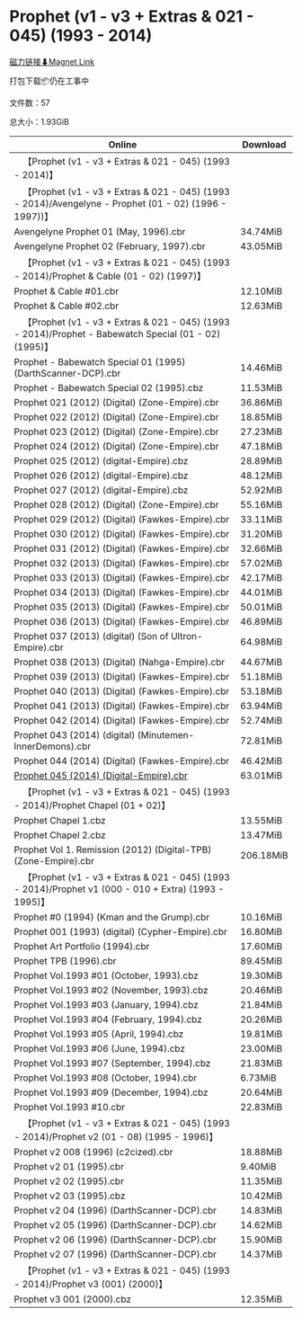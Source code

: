 # Prophet (v1 - v3 + Extras & 021 - 045) (1993 - 2014)

[磁力链接⬇Magnet Link](magnet:?xt=urn:btih:0fcb260d05cf6c388c4b7ceb630103be3121a1a8&dn=Prophet%20%28v1%20-%20v3%20%2B%20Extras%20%26%20021%20-%20045%29%20%281993%20-%202014%29)

打包下载📦仍在工事中

文件数：57

总大小：1.93GiB

Online | Download
--- | ---
&emsp;【Prophet (v1 - v3 + Extras & 021 - 045) (1993 - 2014)】 | 
&emsp;【Prophet (v1 - v3 + Extras & 021 - 045) (1993 - 2014)/Avengelyne - Prophet (01 - 02) (1996 - 1997))】 | 
Avengelyne Prophet 01 (May, 1996).cbr | 34.74MiB
Avengelyne Prophet 02 (February, 1997).cbr | 43.05MiB
&emsp;【Prophet (v1 - v3 + Extras & 021 - 045) (1993 - 2014)/Prophet & Cable (01 - 02) (1997)】 | 
Prophet & Cable #01.cbr | 12.10MiB
Prophet & Cable #02.cbr | 12.63MiB
&emsp;【Prophet (v1 - v3 + Extras & 021 - 045) (1993 - 2014)/Prophet - Babewatch Special (01 - 02) (1995)】 | 
Prophet - Babewatch Special 01 (1995) (DarthScanner-DCP).cbr | 14.46MiB
Prophet - Babewatch Special 02 (1995).cbz | 11.53MiB
Prophet 021 (2012) (Digital) (Zone-Empire).cbr | 36.86MiB
Prophet 022 (2012) (Digital) (Zone-Empire).cbr | 18.85MiB
Prophet 023 (2012) (Digital) (Zone-Empire).cbr | 27.23MiB
Prophet 024 (2012) (Digital) (Zone-Empire).cbr | 47.18MiB
Prophet 025 (2012) (digital-Empire).cbz | 28.89MiB
Prophet 026 (2012) (digital-Empire).cbz | 48.12MiB
Prophet 027 (2012) (digital-Empire).cbz | 52.92MiB
Prophet 028 (2012) (Digital) (Zone-Empire).cbr | 55.16MiB
Prophet 029 (2012) (Digital) (Fawkes-Empire).cbr | 33.11MiB
Prophet 030 (2012) (Digital) (Fawkes-Empire).cbr | 31.20MiB
Prophet 031 (2012) (Digital) (Fawkes-Empire).cbr | 32.66MiB
Prophet 032 (2013) (Digital) (Fawkes-Empire).cbr | 57.02MiB
Prophet 033 (2013) (Digital) (Fawkes-Empire).cbr | 42.17MiB
Prophet 034 (2013) (Digital) (Fawkes-Empire).cbr | 44.01MiB
Prophet 035 (2013) (Digital) (Fawkes-Empire).cbr | 50.01MiB
Prophet 036 (2013) (Digital) (Fawkes-Empire).cbr | 46.89MiB
Prophet 037 (2013) (digital) (Son of Ultron-Empire).cbr | 64.98MiB
Prophet 038 (2013) (Digital) (Nahga-Empire).cbr | 44.67MiB
Prophet 039 (2013) (Digital) (Fawkes-Empire).cbr | 51.18MiB
Prophet 040 (2013) (Digital) (Fawkes-Empire).cbr | 53.18MiB
Prophet 041 (2013) (Digital) (Fawkes-Empire).cbr | 63.94MiB
Prophet 042 (2014) (Digital) (Fawkes-Empire).cbr | 52.74MiB
Prophet 043 (2014) (digital) (Minutemen-InnerDemons).cbr | 72.81MiB
Prophet 044 (2014) (Digital) (Fawkes-Empire).cbr | 46.42MiB
[Prophet 045 (2014) (Digital-Empire).cbr](https://github.com/alicewish/markdown/blob/master/comic/Prophet-045-2014-Digital-Empire-cbr.md) | 63.01MiB
&emsp;【Prophet (v1 - v3 + Extras & 021 - 045) (1993 - 2014)/Prophet Chapel (01 + 02)】 | 
Prophet Chapel 1.cbz | 13.55MiB
Prophet Chapel 2.cbz | 13.47MiB
Prophet Vol 1. Remission (2012) (Digital-TPB) (Zone-Empire).cbr | 206.18MiB
&emsp;【Prophet (v1 - v3 + Extras & 021 - 045) (1993 - 2014)/Prophet v1 (000 - 010 + Extra) (1993 - 1995)】 | 
Prophet #0 (1994) (Kman and the Grump).cbr | 10.16MiB
Prophet 001 (1993) (digital) (Cypher-Empire).cbr | 16.80MiB
Prophet Art Portfolio (1994).cbr | 17.60MiB
Prophet TPB (1996).cbr | 89.45MiB
Prophet Vol.1993 #01 (October, 1993).cbz | 19.30MiB
Prophet Vol.1993 #02 (November, 1993).cbz | 20.46MiB
Prophet Vol.1993 #03 (January, 1994).cbz | 21.84MiB
Prophet Vol.1993 #04 (February, 1994).cbz | 20.26MiB
Prophet Vol.1993 #05 (April, 1994).cbz | 19.81MiB
Prophet Vol.1993 #06 (June, 1994).cbz | 23.00MiB
Prophet Vol.1993 #07 (September, 1994).cbz | 21.83MiB
Prophet Vol.1993 #08 (October, 1994).cbr | 6.73MiB
Prophet Vol.1993 #09 (December, 1994).cbz | 20.64MiB
Prophet Vol.1993 #10.cbr | 22.83MiB
&emsp;【Prophet (v1 - v3 + Extras & 021 - 045) (1993 - 2014)/Prophet v2 (01 - 08) (1995 - 1996)】 | 
Prophet v2 008 (1996) (c2cized).cbr | 18.88MiB
Prophet v2 01 (1995).cbr | 9.40MiB
Prophet v2 02 (1995).cbr | 11.35MiB
Prophet v2 03 (1995).cbz | 10.42MiB
Prophet v2 04 (1996) (DarthScanner-DCP).cbr | 14.83MiB
Prophet v2 05 (1996) (DarthScanner-DCP).cbr | 14.62MiB
Prophet v2 06 (1996) (DarthScanner-DCP).cbr | 15.90MiB
Prophet v2 07 (1996) (DarthScanner-DCP).cbr | 14.37MiB
&emsp;【Prophet (v1 - v3 + Extras & 021 - 045) (1993 - 2014)/Prophet v3 (001) (2000)】 | 
Prophet v3 001 (2000).cbz | 12.35MiB